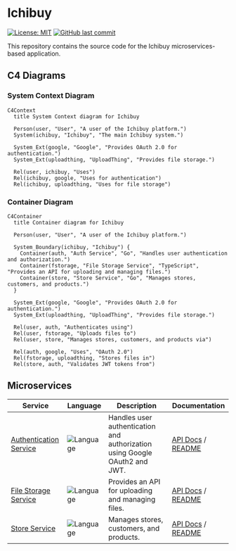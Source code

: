 # Ichibuy

[![License: MIT](https://img.shields.io/badge/License-MIT-yellow.svg)](https://opensource.org/licenses/MIT)
[![GitHub last commit](https://img.shields.io/github/last-commit/Jibaru/ichibuy.svg)](https://github.com/Jibaru/ichibuy/commits/main)

This repository contains the source code for the Ichibuy microservices-based application.

## C4 Diagrams

### System Context Diagram

```mermaid
C4Context
  title System Context diagram for Ichibuy

  Person(user, "User", "A user of the Ichibuy platform.")
  System(ichibuy, "Ichibuy", "The main Ichibuy system.")

  System_Ext(google, "Google", "Provides OAuth 2.0 for authentication.")
  System_Ext(uploadthing, "UploadThing", "Provides file storage.")

  Rel(user, ichibuy, "Uses")
  Rel(ichibuy, google, "Uses for authentication")
  Rel(ichibuy, uploadthing, "Uses for file storage")
```

### Container Diagram

```mermaid
C4Container
  title Container diagram for Ichibuy

  Person(user, "User", "A user of the Ichibuy platform.")

  System_Boundary(ichibuy, "Ichibuy") {
    Container(auth, "Auth Service", "Go", "Handles user authentication and authorization.")
    Container(fstorage, "File Storage Service", "TypeScript", "Provides an API for uploading and managing files.")
    Container(store, "Store Service", "Go", "Manages stores, customers, and products.")
  }

  System_Ext(google, "Google", "Provides OAuth 2.0 for authentication.")
  System_Ext(uploadthing, "UploadThing", "Provides file storage.")

  Rel(user, auth, "Authenticates using")
  Rel(user, fstorage, "Uploads files to")
  Rel(user, store, "Manages stores, customers, and products via")

  Rel(auth, google, "Uses", "OAuth 2.0")
  Rel(fstorage, uploadthing, "Stores files in")
  Rel(store, auth, "Validates JWT tokens from")
```

## Microservices

| Service | Language | Description | Documentation |
| --- | --- | --- | --- |
| [Authentication Service](/auth) | ![Language](https://img.shields.io/badge/language-Go-blue.svg) | Handles user authentication and authorization using Google OAuth2 and JWT. | [API Docs](https://ichibuy-auth.vercel.app/api/swagger/index.html) / [README](/auth/README.md) |
| [File Storage Service](/fstorage) | ![Language](https://img.shields.io/badge/language-TypeScript-blue.svg) | Provides an API for uploading and managing files. | [API Docs](https://ichibuy-fstorage.vercel.app/api/swagger) / [README](/fstorage/README.md) |
| [Store Service](/store) | ![Language](https://img.shields.io/badge/language-Go-blue.svg) | Manages stores, customers, and products. | [API Docs](https://ichibuy-store.vercel.app/api/swagger/index.html) / [README](/store/README.md) |